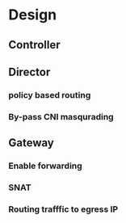 
# Design

## Controller

## Director

### policy based routing

### By-pass CNI masqurading

## Gateway

### Enable forwarding

### SNAT

### Routing trafffic to egress IP
